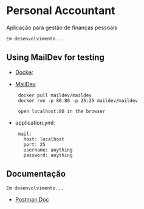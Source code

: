 # Personal Accountant
Aplicação para gestão de finanças pessoais

    Em desenvolvimento...

## Using MailDev for testing

 - [Docker](https://www.docker.com/get-started)
 - [MailDev](https://maildev.github.io/maildev/)

        docker pull maildev/maildev
        docker run -p 80:80 -p 25:25 maildev/maildev
        
        open localhost:80 in the browser

 - application.yml:

        mail:
          host: localhost
          port: 25
          username: anything
          password: anything

## Documentação

    Em desenvolvimento...

 - [Postman Doc](https://documenter.getpostman.com/view/9922970/TzRX7kEj)

